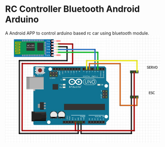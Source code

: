 # RC Controller Bluetooth Android Arduino
A Android APP to control arduino based rc car using bluetooth module.
![Screenshot](Capture.JPG)
